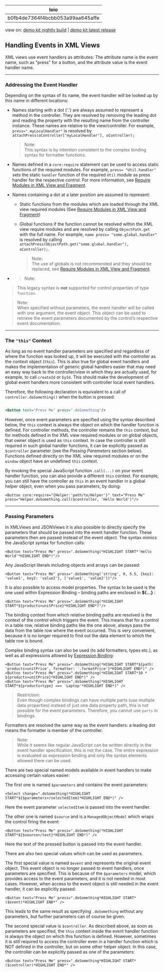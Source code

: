 <!-- loiob0fb4de7364f4bcbb053a99aa645affe -->

| loio |
| -----|
| b0fb4de7364f4bcbb053a99aa645affe |

<div id="loio">

view on: [demo kit nightly build](https://openui5nightly.hana.ondemand.com/#/topic/b0fb4de7364f4bcbb053a99aa645affe) | [demo kit latest release](https://openui5.hana.ondemand.com/#/topic/b0fb4de7364f4bcbb053a99aa645affe)</div>

## Handling Events in XML Views

XML views use event handlers as attributes: The attribute name is the event name, such as "press" for a button, and the attribute value is the event handler name.

***

<a name="loiob0fb4de7364f4bcbb053a99aa645affe__section_rvt_hbm_ndb"/>

### Addressing the Event Handler

Depending on the syntax of its name, the event handler will be looked up by this name in different locations:

-   Names starting with a dot \('.'\) are always assumed to represent a method in the controller. They are resolved by removing the leading dot and reading the property with the resulting name from the controller instance. These names are relative to the view/controller. For example, `press=".myLocalHandler"` is resolved by `attachPress(oController["myLocalHandler"], oController);`

    > Note:  
    > This syntax is by intention consistent to the complex binding syntax for formatter functions.

-   Names defined in a `core:require` statement can be used to access static functions of the required modules. For example, `press= "Util.handler"` sets the static `handler` function of the required `Util` module as press handler for the respective control. For more information, see [Require Modules in XML View and Fragment](Require_Modules_in_XML_View_and_Fragment_b11d853.md).

-   Names containing a dot at a later position are assumed to represent:

    -   Static functions from the modules which are loaded through the XML view required modules \(See [Require Modules in XML View and Fragment](Require_Modules_in_XML_View_and_Fragment_b11d853.md)\)

    -   Global functions if the function cannot be resolved within the XML view require modules and are resolved by calling `ObjectPath.get` with the full name. For example, `name press= "some.global.handler"` is resolved by calling `attachPress(ObjectPath.get("some.global.handler"), oController);`.

        > Note:  
        > The use of globals is not recommended and they should be replaced, see [Require Modules in XML View and Fragment](Require_Modules_in_XML_View_and_Fragment_b11d853.md).

-   > Note:  
> This legacy syntax is **not** supported for control properties of type `function`.


> Note:  
> When specified without parameters, the event handler will be called with one argument, the event object. This object can be used to retrieve the event parameters documented by the control’s respective event documentation.

***

### The `"this"` Context

As long as no event handler parameters are specified and regardless of where the function was looked up, it will be executed with the controller as the context object \(`this`\). This is also true for global event handlers and makes the implementation of generic global handlers easier that may need an easy way back to the controller/view in which they are actually used, for example, to call `createId` or `byId`. This should make the development of global event handlers more consistent with controller local event handlers.

Therefore, the following declaration is equivalent to a call of `controller.doSomething()` when the button is pressed:

``` xml

<Button text="Press Me" press=".doSomething"/>

```

However, once event parameters are specified using the syntax described below, the `this` context is always the object on which the handler function is defined. For controller methods, the controller remains the `this` context, but for methods defined in the XML view required modules or on global objects, that owner object is used as `this` context. In case the controller is still required in such global handler functions, it can be explicitly passed as `$controller` parameter \(see the *Passing Parameters* section below\). Functions defined directly on the XML view required modules or on the `window` object have an undefined `this` context.

By invoking the special JavaScript function .`call(...)` on your event handler function, you can also provide a different `this` context. For example, you can still have the controller as `this` in an event handler in a global helper object, even when you pass parameters, by doing:

```
<Button core:require="{Helper:'path/to/Helper'}" text="Press Me" press="Helper.doSomething.call($controller, 'Hello World')"/>
```

***

<a name="loiob0fb4de7364f4bcbb053a99aa645affe__section_qzw_5bm_ndb"/>

### Passing Parameters

In XMLViews and JSONViews it is also possible to directly specify the parameters that should be passed into the event handler function. These parameters then are passed instead of the event object. The syntax mimics the JavaScript syntax for function calls:

```
<Button text="Press Me" press=".doSomething(*HIGHLIGHT START*'Hello World'*HIGHLIGHT END*)"/>
```

Any JavaScript literals including objects and arrays can be passed:

```
<Button text="Press Me" press=".doSomething('string', 0, 5.5, {key1: 'value1', key2: 'value2'}, ['value1', 'value2'])"/>
```

It is also possible to access model properties. The syntax to be used is the one used within Expression Binding – binding paths are enclosed in **$\{…\}** :

```
<Button text="Press Me" press=".doSomething(*HIGHLIGHT START*${products>unitPrice}*HIGHLIGHT END*)"/>
```

The binding context from which relative binding paths are resolved is the context of the control which triggers the event. This means that for a control in a table row, relative binding paths like the one above, always pass the data from the table row where the event occurred. This is very convenient, because it is no longer required to find out the data element to which the table row is bound.

Complex binding syntax can also be used \(to add formatters, types etc.\), as well as all expressions allowed by [Expression Binding](Expression_Binding_daf6852.md):

```
<Button text="Press Me" press=".doSomething(*HIGHLIGHT START*${path: 'products>unitPrice', formatter: '.formatPrice'}*HIGHLIGHT END*)" />
<Button text="Press Me" press=".doSomething(*HIGHLIGHT START*10 * ${products>unitPrice}*HIGHLIGHT END*)" />
<Button text="Press Me" press=".doSomething(*HIGHLIGHT START*${products>type} === 'Laptop'*HIGHLIGHT END*)" />

```

> Restriction:  
> Even though complex bindings can have multiple parts \(use multiple data properties\) instead of just one data property path, this is not possible for the event parameters. Therefore, you cannot use `parts` in bindings.

Formatters are resolved the same way as the event handlers: a leading dot means the formatter is member of the controller.

> Note:  
> While it seems like regular JavaScript can be written directly in the event handler specification, this is not the case. The entire expression is evaluated as expression binding and only the syntax elements allowed there can be used.

There are two special named models available in event handlers to make accessing certain values easier:

The first one is named `$parameters` and contains the event parameters:

```
<Select change=".doSomething(*HIGHLIGHT START*${$parameters>/selectedItem}*HIGHLIGHT END*)" />
```

Here the event parameter `selectedItem` is passed into the event handler.

The other one is named `$source` and is a `ManagedObjectModel` which wraps the control firing the event:

```
<Button text="Press Me" press=".doSomething(*HIGHLIGHT START*${$source>/text}*HIGHLIGHT END*)" />
```

Here the text of the pressed button is passed into the event handler.

There are also two special values which can be used as parameters.

The first special value is named `$event` and represents the original event object. This event object is no longer passed to event handlers, once parameters are specified. This is because of the `$parameters` model, which provides access to the event parameters, and it is not needed in most cases. However, when access to the event object is still needed in the event handler, it can be explicitly passed:

```
<Button text="Press Me" press=".doSomething*HIGHLIGHT START*($event)*HIGHLIGHT END*" />
```

This leads to the same result as specifying `.doSomething` without any parameters, but further parameters can of course be given.

The second special value is `$controller`. As described above, as soon as parameters are specified, the `this` context inside the event handler function is always the object on which this function is defined. However, sometimes it is still required to access the controller even in a handler function which is NOT defined in the controller, but on some other helper object. In this case, the controller can be explicitly passed as one of the parameters:

```
<Button text="Press Me" press=".doSomething*HIGHLIGHT START*($controller)*HIGHLIGHT END*" />
```

